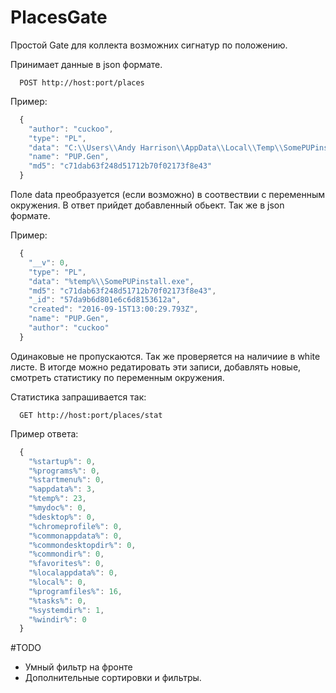 # PlacesGate

Простой Gate для коллекта возможних сигнатур по положению.

Принимает данные в json формате.

```
  POST http://host:port/places
```

Пример:
```javascript
  {
  	"author": "cuckoo",
  	"type": "PL",
  	"data": "C:\\Users\\Andy Harrison\\AppData\\Local\\Temp\\SomePUPinstallr.exe",
  	"name": "PUP.Gen",
  	"md5": "c71dab63f248d51712b70f02173f8e43"
  }
```

Поле data преобразуется (если возможно) в соотвествии с переменным окружения. В ответ прийдет добавленный обьект. 
Так же в json формате.

Пример:
```javascript
  {
    "__v": 0,
    "type": "PL",
    "data": "%temp%\\SomePUPinstall.exe",
    "md5": "c71dab63f248d51712b70f02173f8e43",
    "_id": "57da9b6d801e6c6d8153612a",
    "created": "2016-09-15T13:00:29.793Z",
    "name": "PUP.Gen",
    "author": "cuckoo"
  }
```

Одинаковые не пропускаются. Так же проверяется на наличиие в white листе.
В итогде можно редатировать эти записи, добавлять новые, смотреть статистику по переменным окружения.

Статистика запрашивается так:
```
  GET http://host:port/places/stat
```
Пример ответа:
```javascript
  {
    "%startup%": 0,
    "%programs%": 0,
    "%startmenu%": 0,
    "%appdata%": 3,
    "%temp%": 23,
    "%mydoc%": 0,
    "%desktop%": 0,
    "%chromeprofile%": 0,
    "%commonappdata%": 0,
    "%commondesktopdir%": 0,
    "%commondir%": 0,
    "%favorites%": 0,
    "%localappdata%": 0,
    "%local%": 0,
    "%programfiles%": 16,
    "%tasks%": 0,
    "%systemdir%": 1,
    "%windir%": 0
  }
```

#TODO
* Умный фильтр на фронте
* Дополнительные сортировки и фильтры.
